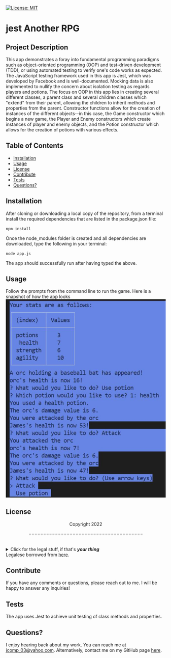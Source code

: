 [![License: MIT](https://img.shields.io/badge/License-MIT-yellow.svg)](https://opensource.org/licenses/MIT)
  # jest Another RPG
  ## Project Description
  This app demonstrates a foray into fundamental programming paradigms such as object-oriented programming (OOP) and test-driven development (TDD), or using automated testing to verify one's code works as expected. The JavaScript testing framework used in this app is Jest,  which was developed by Facebook and is well-documented. Mocking data is also implemented to nullify the concern about isolation testing as regards players and potions. The focus on OOP in this app lies in creating several different classes, a parent class and several children classes which "extend" from their parent, allowing the children to inherit methods and properties from the parent. Constructor functions allow for the creation of instances of the different objects--in this case, the Game constructor which begins a new game, the Player and Enemy constructors which create instances of player and enemy objects, and the Potion constructor which allows for the creation of potions with various effects. 
  ## Table of Contents
  * [Installation](#installation)
  * [Usage](#usage)
  * [License](#license)
  * [Contribute](#contributions)
  * [Tests](#tests)
  * [Questions?](#questions)
  ## Installation
  After cloning or downloading a local copy of the repository, from a terminal install the required dependencies that are listed in the package.json file:
  ```
  npm install
  ```
  Once the node_modules folder is created and all dependencies are downloaded, type the following in your terminal:
  
  ```
  node app.js
  ```
  The app should successfully run after having typed the above.
    
  ## Usage
  Follow the prompts from the command line to run the game. Here is a snapshot of how the app looks<br>
  ![A snapshot of the app midway through gameplay](/assets/images/snapshot.JPG)
  ## License
  <p align="center">Copyright 2022</p>
    <p align="center">=======================================</p><br>
    <details>
    <summary>Click for the legal stuff, if that's <em><strong>your thing</strong></em></summary>
    Copyright <YEAR> James Compagnoni

Permission is hereby granted, free of charge, to any person obtaining a copy of this software and associated documentation files (the "Software"), to deal in the Software without restriction, including without limitation the rights to use, copy, modify, merge, publish, distribute, sublicense, and/or sell copies of the Software, and to permit persons to whom the Software is furnished to do so, subject to the following conditions:

The above copyright notice and this permission notice shall be included in all copies or substantial portions of the Software.

THE SOFTWARE IS PROVIDED "AS IS", WITHOUT WARRANTY OF ANY KIND, EXPRESS OR IMPLIED, INCLUDING BUT NOT LIMITED TO THE WARRANTIES OF MERCHANTABILITY, FITNESS FOR A PARTICULAR PURPOSE AND NONINFRINGEMENT. IN NO EVENT SHALL THE AUTHORS OR COPYRIGHT HOLDERS BE LIABLE FOR ANY CLAIM, DAMAGES OR OTHER LIABILITY, WHETHER IN AN ACTION OF CONTRACT, TORT OR OTHERWISE, ARISING FROM, OUT OF OR IN CONNECTION WITH THE SOFTWARE OR THE USE OR OTHER DEALINGS IN THE SOFTWARE
    </details>
  Legalese borrowed from <a href="https://opensource.org/licenses/MIT" target="_blank">here</a>.

  ## Contribute
  If you have any comments or questions, please reach out to me. I will be happy to answer any inquiries!

  ## Tests
  The app uses Jest to achieve unit testing of class methods and properties.

  ## Questions?
  I enjoy hearing back about my work. You can reach me at jcomp_03@yahoo.com.
  Alternatively, contact me on my GitHub page <a href="https://github.com/jcomp-03">here</a>.
  